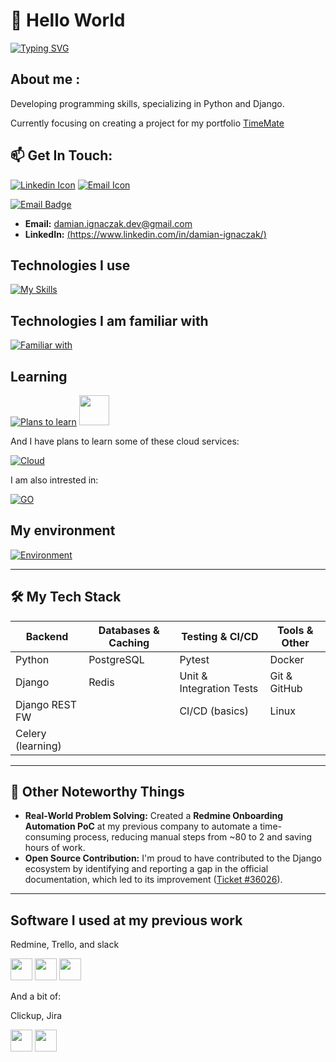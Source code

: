 <!-- Greeting section -->
# 👋 Hello World

[![Typing SVG](https://readme-typing-svg.demolab.com?font=Space+Mono&pause=1000&color=3A41E4&width=435&lines=Hi+stranger+!;Welcome+to+my+profile;I'm+Damian%2C+Junior+Backend+Developer+;+from+Konin+Poland+)](https://git.io/typing-svg)

<!-- About me section -->
## About me :  
 Developing programming skills, specializing in Python and Django. 
 
 Currently focusing on creating a project for my portfolio [TimeMate](https://github.com/vaqMAD/TimeMate)

 
 ##  📫 Get In Touch:
  [![Linkedin Icon](https://skillicons.dev/icons?i=linkedin)](https://www.linkedin.com/in/damian-ignaczak/) [![Email Icon](https://skillicons.dev/icons?i=gmail)](mailto:damian.ignaczak.dev@gmail.com) 
 
  [![Email Badge](https://img.shields.io/badge/vaqowski%40gmail.com-%23EA4335?style=for-the-badge&logo=gmail&logoColor=white)](mailto:damian.ignaczak.dev@gmail.com)

  * **Email:** damian.ignaczak.dev@gmail.com
  * **LinkedIn:** [(https://www.linkedin.com/in/damian-ignaczak/)](https://www.linkedin.com/in/damian-ignaczak/)

<!-- Techstack section -->
## Technologies I use
 [![My Skills](https://skillicons.dev/icons?i=py,django,postgres,git,github,docker,linux)]()

## Technologies I am familiar with 
 [![Familiar with](https://skillicons.dev/icons?i=flask,html,css)]()

<!-- Plans to learn section -->
## Learning
 [![Plans to learn](https://skillicons.dev/icons?i=redis)]() <span> <img height="48" width="48" src="https://cdn.simpleicons.org/celery"/> </span>


 And I have plans to learn some of these cloud services:
 
 [![Cloud](https://skillicons.dev/icons?i=aws,azure,gcp)]()
 
 I am also intrested in:  
 
 [![GO](https://skillicons.dev/icons?i=go)]()

## My environment 
 [![Environment](https://skillicons.dev/icons?i=pycharm,notion,vscode,windows)]()


---

## 🛠️ My Tech Stack

| Backend        | Databases & Caching | Testing & CI/CD          | Tools & Other       |
| -------------- | ------------------- | ------------------------ | ------------------- |
| Python         | PostgreSQL          | Pytest                   | Docker              |
| Django         | Redis               | Unit & Integration Tests | Git & GitHub        |
| Django REST FW |                     | CI/CD (basics)           | Linux               |
| Celery (learning) |                  |                          |                     |

---

## 🌱 Other Noteworthy Things

* **Real-World Problem Solving:** Created a **Redmine Onboarding Automation PoC** at my previous company to automate a time-consuming process, reducing manual steps from ~80 to 2 and saving hours of work.
* **Open Source Contribution:** I'm proud to have contributed to the Django ecosystem by identifying and reporting a gap in the official documentation, which led to its improvement ([Ticket #36026](https://code.djangoproject.com/ticket/36026)).

---


<!-- Greeting section -->
## Software I used at my previous work

Redmine, Trello, and slack


<span><img height="35" width="35" src="https://cdn.simpleicons.org/redmine"/></span>
<span><img height="35" width="35" src="https://cdn.simpleicons.org/trello"/></span>
<span><img height="35" width="35" src="https://cdn.simpleicons.org/slack"/></span>

  
 And a bit of:
 
 Clickup, Jira

 
 <span><img height="35" width="35" src="https://cdn.simpleicons.org/clickup"/></span>
 <span><img height="35" width="35" src="https://cdn.simpleicons.org/jira"/></span>
